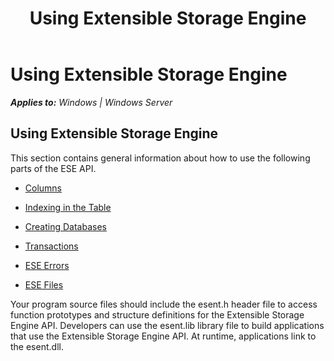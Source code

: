 ﻿---
title: Using Extensible Storage Engine
TOCTitle: Using Extensible Storage Engine
ms:assetid: d0249519-4c7c-49c1-9c80-b3cae2537d61
ms:mtpsurl: https://msdn.microsoft.com/library/Gg294096(v=EXCHG.10)
ms:contentKeyID: 32765711
ms.date: 04/11/2016
ms.topic: article
---

# Using Extensible Storage Engine


_**Applies to:** Windows | Windows Server_

## Using Extensible Storage Engine

This section contains general information about how to use the following parts of the ESE API.

  - [Columns](./columns.md)

  - [Indexing in the Table](./indexing-in-the-table.md)

  - [Creating Databases](./creating-databases.md)

  - [Transactions](./transactions.md)

  - [ESE Errors](./extensible-storage-engine-errors.md)

  - [ESE Files](./extensible-storage-engine-files.md)

Your program source files should include the esent.h header file to access function prototypes and structure definitions for the Extensible Storage Engine API. Developers can use the esent.lib library file to build applications that use the Extensible Storage Engine API. At runtime, applications link to the esent.dll.